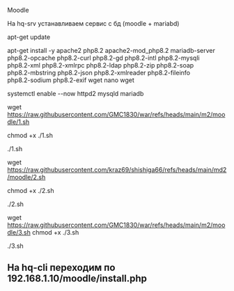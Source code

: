 Moodle

На hq-srv устанавливаем сервис с бд (moodle + mariabd)

apt-get update

apt-get install -y apache2 php8.2 apache2-mod_php8.2 mariadb-server \
php8.2-opcache php8.2-curl php8.2-gd php8.2-intl php8.2-mysqli \
php8.2-xml php8.2-xmlrpc php8.2-ldap php8.2-zip php8.2-soap \
 php8.2-mbstring php8.2-json php8.2-xmlreader php8.2-fileinfo \
php8.2-sodium php8.2-exif wget nano wget

systemctl enable --now httpd2 mysqld mariadb

wget https://raw.githubusercontent.com/GMC1830/war/refs/heads/main/m2/moodle/1.sh

chmod +x ./1.sh

./1.sh

wget https://raw.githubusercontent.com/kraz69/shishiga66/refs/heads/main/md2/moodle/2.sh

chmod +x ./2.sh

./2.sh

wget https://raw.githubusercontent.com/GMC1830/war/refs/heads/main/m2/moodle/3.sh
chmod +x ./3.sh

./3.sh

## На hq-cli переходим по 192.168.1.10/moodle/install.php


